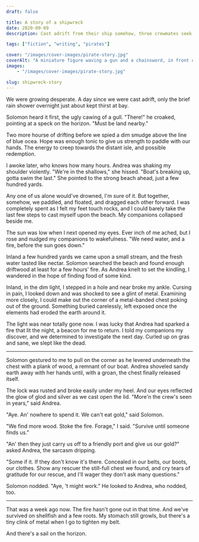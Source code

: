 ```yaml
---
draft: false

title: A story of a shipwreck
date: 2020-09-09
description: Cast adrift from their ship somehow, three crewmates seek succour. Perhaps a nearby island will bring shelter, and new discoveries.

tags: ["fiction", "writing", "pirates"]

cover: "/images/cover-images/pirate-story.jpg"
coverAlt: "A miniature figure waving a gun and a chainsword, in front of a pewter goblet with a squid shaped handle"
images:
    - "/images/cover-images/pirate-story.jpg"

slug: shipwreck-story
---
```


We were growing desperate. A day since we were cast adrift, only the brief rain shower overnight just about kept thirst at bay.

Solomon heard it first, the ugly cawing of a gull. "There!" he croaked, pointing at a speck on the horizon. "Must be land nearby."

Two more hourse of drifting before we spied a dim smudge above the line of blue ocea. Hope was enough tonic to give us strength to paddle with our hands. The energy to creep towards the distant isle, and possible redemption.

I awoke later, who knows how many hours. Andrea was shaking my shoulder violently. "We're in the shallows," she hissed. "Boat's breaking up, gotta swim the last." She pointed to the strong beach ahead, just a few hundred yards.

Any one of us alone would've drowned, I'm sure of it. But together, somehow, we paddled, and floated, and dragged each other forward. I was completely spent as I felt my feet touch rocks, and I could barely take the last few steps to cast myself upon the beach. My companions collapsed beside me.

The sun was low when I next opened my eyes. Ever inch of me ached, but I rose and nudged my companions to wakefulness. "We need water, and a fire, before the sun goes down."

Inland a few hundred yards we came upon a small stream, and the fresh water tasted like nectar. Solomon searched the beach and found enough driftwood at least for a few hours' fire. As Andrea knelt to set the kindling, I wandered in the hope of finding food of some kind.

Inland, in the dim light, I stepped in a hole and near broke my ankle. Cursing in pain, I looked down and was shocked to see a glint of metal. Examining more closely, I could make out the corner of a metal-banded chest poking out of the ground. Something buried carelessly, left exposed once the elements had eroded the earth around it.

The light was near totally gone now. I was lucky that Andrea had sparked a fire that lit the night, a beacon for me to return. I told my companions my discover, and we determined to investigate the next day. Curled up on gras and sane, we slept like the dead.

---

Solomon gestured to me to pull on the corner as he levered underneath the chest with a plank of wood, a remnant of our boat. Andrea shoveled sandy earth away with her hands until, with a groan, the chest finally released itself.

The lock was rusted and broke easily under my heel. And our eyes reflected the glow of glod and silver as we cast open the lid. "More'n the crew's seen in years," said Andrea.

"Aye. An' nowhere to spend it. We can't eat gold," said Solomon.

"We find more wood. Stoke the fire. Forage," I said. "Survive until someone finds us."

"An' then they just carry us off to a friendly port and give us our gold?" asked Andrea, the sarcasm dripping.

"Some if it. If they don't know it's there. Concealed in our belts, our boots, our clothes. Show any rescuer the still-full chest we found, and cry tears of gratitude for our rescue, and I'll wager they don't ask many questions."

Solomon nodded. "Aye, 't might work." He looked to Andrea, who nodded, too.

---

That was a week ago now. The fire hasn't gone out in that time. And we've survived on shellfish and a few roots. My stomach still growls, but there's a tiny clink of metal when I go to tighten my belt.

And there's a sail on the horizon.
